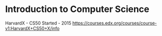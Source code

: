 # Introduction to Computer Science
HarvardX -  CS50
Started - 2015
https://courses.edx.org/courses/course-v1:HarvardX+CS50+X/info

